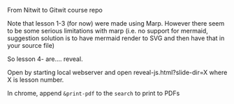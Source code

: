 From Nitwit to Gitwit course repo

Note that lesson 1-3 (for now) were made using Marp. However there seem to be some serious limitations with marp (i.e. no support for mermaid, suggestion solution is to have mermaid render to SVG and then have that in your source file)

So lesson 4- are.... reveal.

Open by starting local webserver and open reveal-js.html?slide-dir=X where X is lesson number.

In chrome, append `&print-pdf` to the `search` to print to PDFs
